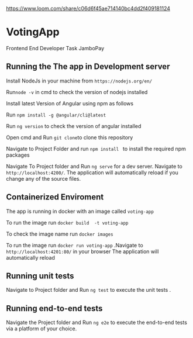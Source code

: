 https://www.loom.com/share/c06d6f45ae714140bc4dd2f409181124

# VotingApp

Frontend End Developer Task JamboPay

## Running the The app in Development server

Install NodeJs in your machine from `https://nodejs.org/en/`

Run`node -v` in cmd to check the version of nodejs installed

Install latest Version of Angular using npm as follows

Run `npm install -g @angular/cli@latest`

Run `ng version` to check the version of angular installed

Open cmd and Run ` git clone `to clone this repository

Navigate to Project Folder and run `npm install ` to install the required npm packages
 
Navigate To Project folder and Run `ng serve` for a dev server. Navigate to `http://localhost:4200/`. The application will automatically reload if you change any of the source files.

## Containerized Enviroment
The app is running in docker with an image called  `voting-app `  

To run the image run    `docker build  -t voting-app`

To check the image name run  `docker images`

To run the image run `docker run voting-app` .Navigate to `http://localhost:4201:80/` in your browser The application will automatically reload 


## Running unit tests

Navigate to Project folder and Run `ng test` to execute the unit tests .

## Running end-to-end tests

Navigate the Project folder and Run `ng e2e` to execute the end-to-end tests via a platform of your choice.
